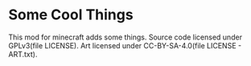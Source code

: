  # Some Cool Things
This mod for minecraft adds some things.
Source code licensed under GPLv3(file LICENSE). Art licensed under CC-BY-SA-4.0(file LICENSE - 
ART.txt).


